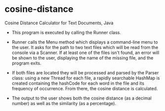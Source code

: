 # cosine-distance
Cosine Distance Calculator for Text Documents, Java

* This program is executed by calling the Runner class.

* Runner calls the Menu method which displays a command-line menu to the user. It asks for the path to two text files which will be read from the console via a Scanner. If at least one of the files isn't found, an error will be shown to the user, displaying the name of the missing file, and the program exits.

* If both files are located they will be processed and parsed by the Parser class: using a new Thread for each file, a rapidly searchable HashMap is created containing the hashCode for each word in the file and its frequency of occurrence. From there, the cosine distance is calculated.

* The output to the user shows both the cosine distance (as a decimal number) as well as the similarity (as a percentage). 
